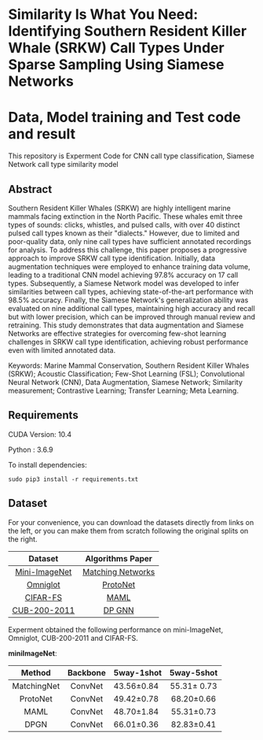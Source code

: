 # Similarity Is What You Need: Identifying Southern Resident Killer Whale (SRKW) Call Types Under Sparse Sampling Using Siamese Networks
# Data, Model training and Test code and result 

This repository is Experment Code for CNN call type classification, Siamese Network call type similarity model

## Abstract
Southern Resident Killer Whales (SRKW) are highly intelligent marine mammals facing extinction in the North Pacific. These whales emit three types of sounds: clicks, whistles, and pulsed calls, with over 40 distinct pulsed call types known as their "dialects." However, due to limited and poor-quality data, only nine call types have sufficient annotated recordings for analysis. To address this challenge, this paper proposes a progressive approach to improve SRKW call type identification. Initially, data augmentation techniques were employed to enhance training data volume, leading to a traditional CNN model achieving 97.8% accuracy on 17 call types. Subsequently, a Siamese Network model was developed to infer similarities between call types, achieving state-of-the-art performance with 98.5% accuracy. Finally, the Siamese Network's generalization ability was evaluated on nine additional call types, maintaining high accuracy and recall but with lower precision, which can be improved through manual review and retraining. This study demonstrates that data augmentation and Siamese Networks are effective strategies for overcoming few-shot learning challenges in SRKW call type identification, achieving robust performance even with limited annotated data.

Keywords: Marine Mammal Conservation, Southern Resident Killer Whales (SRKW); Acoustic Classification; Few-Shot Learning (FSL); Convolutional Neural Network (CNN), Data Augmentation, Siamese Network; Similarity measurement; Contrastive Learning; Transfer Learning; Meta Learning.

## Requirements

CUDA Version: 10.4

Python : 3.6.9

To install dependencies:

```setup
sudo pip3 install -r requirements.txt
```
## Dataset
For your convenience, you can download the datasets directly from links on the left, or you can make them from scratch following the original splits on the right. 

|    Dataset    | Algorithms Paper |
| :-----------: |:----------------:|
|  [Mini-ImageNet](https://drive.google.com/open?id=15WuREBvhEbSWo4fTr1r-vMY0C_6QWv4w)  |  [Matching Networks](https://arxiv.org/pdf/1606.04080.pdf)  | 
|    [Omniglot](https://drive.google.com/file/d/1nVGCTd9ttULRXFezh4xILQ9lUkg0WZCG)   |   [ProtoNet](https://arxiv.org/abs/1703.05175)   |
|  [CIFAR-FS](https://drive.google.com/file/d/1GjGMI0q3bgcpcB_CjI40fX54WgLPuTpS)  |   [MAML](https://arxiv.org/abs/1703.03400)   |
|      [CUB-200-2011](https://github.com/wyharveychen/CloserLookFewShot/tree/master/filelists/CUB)     |   [DP GNN](https://arxiv.org/abs/2003.14247)   |



Experment obtained the following performance on mini-ImageNet, Omniglot, CUB-200-2011 and CIFAR-FS.

**miniImageNet**:

|     Method    |   Backbone   |   5way-1shot   |   5way-5shot   |
| :-----------: |:------------:|----------------|:--------------:|
|  MatchingNet  |    ConvNet   |   43.56±0.84   |   55.31± 0.73  |
|    ProtoNet   |    ConvNet   |   49.42±0.78   |   68.20±0.66   |
|      MAML     |    ConvNet   |   48.70±1.84   |   55.31±0.73   |
|      DPGN     |    ConvNet   | 66.01±0.36 | 82.83±0.41 |
